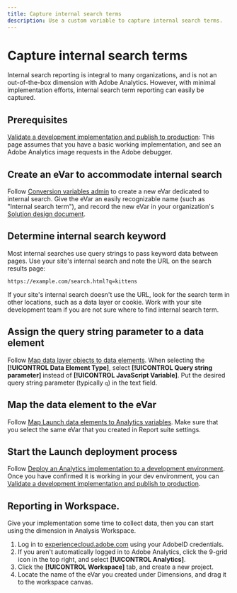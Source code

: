 ```yaml
---
title: Capture internal search terms
description: Use a custom variable to capture internal search terms.
---
```


# Capture internal search terms

Internal search reporting is integral to many organizations, and is not an out-of-the-box dimension with Adobe Analytics. However, with minimal implementation efforts, internal search term reporting can easily be captured.

## Prerequisites

[Validate a development implementation and publish to production](../launch/validate-publish-prod.md): This page assumes that you have a basic working implementation, and see an Adobe Analytics image requests in the Adobe debugger.

## Create an eVar to accommodate internal search

Follow [Conversion variables admin](/help/admin/admin/conversion-var-admin/conversion-var-admin.md) to create a new eVar dedicated to internal search. Give the eVar an easily recognizable name (such as "Internal search term"), and record the new eVar in your organization's [Solution design document](../prepare/solution-design.md).

## Determine internal search keyword

Most internal searches use query strings to pass keyword data between pages. Use your site's internal search and note the URL on the search results page:

`https://example.com/search.html?q=kittens`

If your site's internal search doesn't use the URL, look for the search term in other locations, such as a data layer or cookie. Work with your site development team if you are not sure where to find internal search term.

## Assign the query string parameter to a data element

Follow [Map data layer objects to data elements](../launch/layer-to-elements.md). When selecting the **[!UICONTROL Data Element Type]**, select **[!UICONTROL Query string parameter]** instead of **[!UICONTROL JavaScript Variable]**. Put the desired query string parameter (typically `q`) in the text field.

## Map the data element to the eVar

Follow [Map Launch data elements to Analytics variables](../launch/elements-to-variable.md). Make sure that you select the same eVar that you created in Report suite settings.

## Start the Launch deployment process

Follow [Deploy an Analytics implementation to a development environment](../launch/deploy-dev.md). Once you have confirmed it is working in your dev environment, you can [Validate a development implementation and publish to production](../launch/validate-publish-prod.md).

## Reporting in Workspace.

Give your implementation some time to collect data, then you can start using the dimension in Analysis Workspace.

1. Log in to [experiencecloud.adobe.com](https://experiencecloud.adobe.com) using your AdobeID credentials.
2. If you aren't automatically logged in to Adobe Analytics, click the 9-grid icon in the top right, and select **[!UICONTROL Analytics]**.
3. Click the **[!UICONTROL Workspace]** tab, and create a new project.
4. Locate the name of the eVar you created under Dimensions, and drag it to the workspace canvas.
